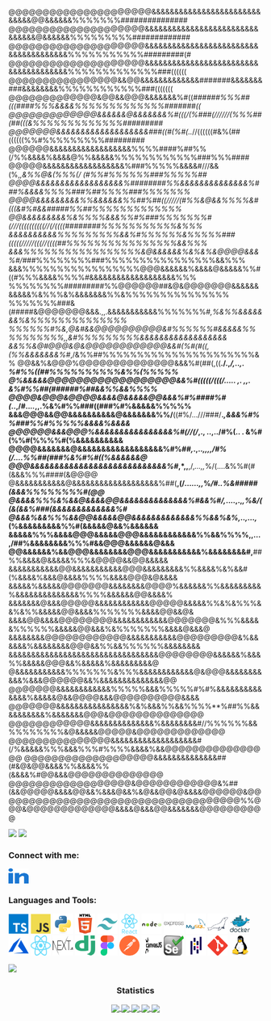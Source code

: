 @@@@@@@@@@@@@@@@@@@@@&&&&&&&&&&&&&&&&&&&&&&&&&&&&&@@&&&&&&%%%%%%%###############
@@@@@@@@@@@@@@@@@@@@&&&&&&&&&&&&&&&&&&&&&&&&&&&&&&&@&&&&&&%%%%%%%%%#############
@@@@@@@@@@@@@@@@@@@@&&&&&&&&&&&&&&&&&&&&&&&&&&&&&&&&&&&&&&%%%%%%%%%%%#########(#
@@@@@@@@@@@@@@@@@@@@&&&&&&&&&&&&&&&&&&&&&&&&&&&&&&&&&&&&&&%%%%%%%%%%%%%###((((((
@@@@@@@@@@@@@@@@&&@@&&&&&&&&&&&&&#######&&&&&&&###&&&&&&&&%%%%%%%%%%%%###(((((((
@@@@@@@@@@@@@&@@&&@@@&&&&&&&%#((#*#####%%%##(((####%%%&&&&%%%%%%%%%%%%%#######((
@@@@@@@@@@@@@&&&&&&@&&&&&&&%#(((/(%###(//////(%%%##(##(((&%%%%%%%%%%%%%#########
@@@@@@@&&&&&&&&&&&&&&&&&&&###((#(%#(..*//((((((#&%(##((((((%%#%%%%%%%%%#########
@@@@@@&&&&&&&&&&&&&&&&&&%%%%####%##%%(/%%&&&&%&&&&@%%&&&&&%%%%%%%%%%%%###%%%####
@@@@@&&&&&&&&&&&&&&&&&&%###%%%%%&&&&#///&&(%,*,&%%@&(%%%(/ (#%%#%%%%%%###%%%%%##
@@@@&&&&&&&&&&&&&&&&&&%########%%&&&&&&&&&&&&&&%###%&&&&%%%%###%##%%%%###%%%%%%%
@@@@&&&&&&&&&%%&&&&&&%%##%##((/////(#%%&@&&%%%%&#(((&#%#&&#####%%##%%%%%%%%%%%%%
@@&&&&&&&&&%&%%%%&&&%%#%###%%%%%%%#(///((((((((((//(/((((########%%%%%%%%%%%&%%%
&&&&&&&&&&%%%%%%%%%&&%#%%%%%%&%%%%%###(((((/////(((//((((##%%%%%%%%%%%%%%%%&&%%%
&&&%%%%%%%%%%%%%%%%%&@&&&&&&%&%&%&@@@@&&&%#/*###%%%%%%%%###%%%%%%%%%%%%%%%%&&%%%
&&&%%%%%%%%%%%%%%%%%@@@&&&&&&%&&&&@&&&&&%%#((#%%%&&&&%%%%#&&&&&&&&&&&&&&&&&&&%%%
%%%%%%%%#########%%@@@@@@##&@&@@@@@@@&&&&&&&&&&&%&%%%&%&&&&&&&%%&%%%%%%%%%%%%%%%
%%%%%%%###&(#####&@@@@@@@&&&.,,.&&&&&&&&&&&%%%%%%%#*,%&%%&&&&&&&%&%%%%%%%%%%%%%%
%%%%%%#%&,@&#&&@@@@@@@@@@&#%%%%%%#&&&&&%%%%%%%%%%,,&#%%%%%%%%%&&&&&&&&&&&&&&&&&&
&&%%&@#@@@&@&@@@@@@@@@@@@&&#(%#(#((,(%%&&&&&&&%#*,/&%%##%%%%%%%%%%%%%%%%%%%%%%&%
@@&&%&@@@%@@@@@@@@@@@@@@&&&%#(##(,((**./.,*/,..,.    %#%%((##%%%%%%%%%%&%%(%%%%%
@%&&&&&@@@@@@@@@@@@@@@@@@&&%#(((((/(((/.....  ,. ,,. &%#%%##(######%##&&%%&&%%%%
@@@@&@@@&@@@@&&&&@&&&&&@@&&&%#%####%#(*..,/#..*..*,,.%&%#%%###((###%#%&&&&&%%%%%
&&&@@@&&@@&&&&&&&&&&@&&&&&&&%%/**((#%/...///###/**.*,&&&%#%%###%%#%%%%%&&&&%&&&&
@@@@@@&&&@@@%&&&&&&&&&&&&&&&&%#(//(/*,., ..,../#%(.. . &%#(%%#(%%%%#(%&&&&&&&&&&
@@@@&&&&&&&@&&&&&&&&&&&&&&&&&&%#%##*,*.,..*,,,,/#%(/....%%##(###%&%#%#((%&&&&&&@
@@@&&&&&&&&&&&&&&&&&&&&&&&&&&&&%#*,*,,**,/,*...,,*%/(....&%%#(#(&&&%%%####(&@@@@
@&&&&&&&&&&&@&&&&&&&&&&&&&&&&&&&%##(**,(/*......,,*%*/#..%&#####(&&&%%%%%%%%#(@@
@&&&&%%%&%&&@&&&&@@&&&&&&&&&&&&&&%#&&%#/,*....,.,*,%&/((&(&&%###(&&&&&&&&&&&&&%#
@&&&%&&%%%&&@@&&&&&@@&&&&&&&&&&&&&%%&&%&%,..,...,*(%&&&&&&&&&%%#(&&&&&@&&%&&&&&&
&&&&&%%%&&&&@@@&&&&&@@@&&&&&&&&&&&&%%&&%%%%,,...,/##%&&&&&&&&%%%#&&@@@&&&&&&@&&&
@@&&&&&&%&&@@@&&&&&&&&@@@&&&&&&&&&&&%&&&&&&&&#,**##%%&&&&@&&&&&%%%&@@@@&&@@&&&&&
&&&&&&&&&&&@@&&&&&&&&&&&@@@&&&&&&&&&%%&&&&%&%&&#(%&&&&%&&&@&&&&%%%%&&&&@@@&@&&&&
&&&&&%&&&&&@@@@@@@&&&&&&&&@@@@%&&&&&&%%&&&&&&&&&%&&&&&&&&&&&&&&%%%%&&&&&&@@&&&&%
&&&&&&&@&&&@@@@@&&&&&&&&&&&&@@@@@&&&&&%%&%&%%%&&%&%%&&&&&@@&&&&%%%%%%%&&&&@@&&@&
&&&&@@&&&&@@@@@@@@&&&&&&&&&&&&@@@@@@@&%%%&&&&&%%%%%%&&&&&@@&&&%&%%%%%%%&&&&@&&&@
&&&&&&&&@@@@@@@@@@@@&&&&&&&&&&&@@@@@@@@@&%&&&&&&%&&&&&&&&@@@&&%%&&%%%%%%&&&&&&&&
&&&&&&&&&&&&&&&&&&&&&&&&&&&&&&&&&@@@@@@@@&&&&&&%&&&%%&&&&&@@@&&%&&&&&%&&&&&&&&&@
@&&&&&&&&&&&%%%%%%%&%%%&&&&&&&&&&&&@&@@@&&&&&&&&&&&%&&&@@@@@@&&%&&&&&&&&&&&&&&@@
@@@@@@@&&&&&&&&&&&&%%%%%&&&%%%%%#%#%&&&&&&&&&&&&&&%&&&&&@&&@@@@&&&@@@@@@@@@@&&&&
@@@@@@@&&&&&&&&&&&&&&&&%&%&&&%%&&%%%%**%##%%&&&&&&&&&&%&&&&&&&@@@&@@@@@@@@@@@@@@
@@@@@@@@@@@@&&&&&&&&&&&&&&%&&&&&&&&#//%%%%%%&&%%%%%%%%&@&&&&&@@@@@&@@@@@@@@@@@@@
@@@@@@@@@@@@@@@&&&&&&&&&&&&&&&&&&&#(/%&&&&&%%%&&&%%%#%%%%&&&&%&&@@@@@@@@@@@@@@@@
@@@@@@@@@@@@@@@@@@@&&&&&&&&&&&&&&##(#&@&@@&&&&%%&&&&%%(&&&&%#@@&&&@@@@@@@@@@@@@@
@@@@@@@@@@@@@@@@@@&@@@@@@@@@@@@&%##(&&@@@@@&&&&@@&&%&&&@&&%&@&&@@&@&&&&@@@@@@&@@
@@@@@@@@@@@@@@@@@@@@@@@@@@@@@@@@@@%%@@@&@@@@@@@@@@@@@&&&&@&&&@@&&&&&&&@@@@@@@@@@
<div> <a href="https://www.linkedin.com/in/https://www.linkedin.com/in/alieva/" target="_blank"><img src="https://img.shields.io/badge/LinkedIn-0077B5?style=for-the-badge&logo=linkedin&logoColor=white" target="_blank"></a>
<a href="https://github.com/abubakaraliev" target="_blank"><img src="https://img.shields.io/badge/GitHub-100000?style=for-the-badge&logo=github&logoColor=white" target="_blank"></a>
</div><h3 align="left">Connect with me:</h3>
<p align="left">
<a href="https://linkedin.com/in/https://www.linkedin.com/in/alieva/" target="blank"><img align="center" src="https://raw.githubusercontent.com/teamedwardforever/Readme-Generator/71f25dd8b98329b168142a6b782a107b75eab178/svg/Social/linked-in-alt.svg" alt="https://www.linkedin.com/in/alieva/" height="30" width="40" /></a></p>

<h3 align="left">Languages and Tools:</h3>
<p align="left">
<img src="https://raw.githubusercontent.com/teamedwardforever/Readme-Generator/71f25dd8b98329b168142a6b782a107b75eab178/svg/Skills/Languages/typescript-original.svg" alt="Typescript" width="40" height="40"/>
<img src="https://raw.githubusercontent.com/teamedwardforever/Readme-Generator/71f25dd8b98329b168142a6b782a107b75eab178/svg/Skills/Languages/javascript-original.svg" alt="Javascript" width="40" height="40"/>
<img src="https://raw.githubusercontent.com/teamedwardforever/Readme-Generator/71f25dd8b98329b168142a6b782a107b75eab178/svg/Skills/Languages/python-original.svg" alt="Python" width="40" height="40"/>
<img src="https://raw.githubusercontent.com/teamedwardforever/Readme-Generator/71f25dd8b98329b168142a6b782a107b75eab178/svg/Skills/Frontend/html5-original-wordmark.svg" alt="HTML" width="40" height="40"/>
<img src="https://raw.githubusercontent.com/teamedwardforever/Readme-Generator/71f25dd8b98329b168142a6b782a107b75eab178/svg/Skills/Frontend/tailwindcss-icon.svg" alt="Tailwindcss" width="40" height="40"/>
<img src="https://raw.githubusercontent.com/teamedwardforever/Readme-Generator/71f25dd8b98329b168142a6b782a107b75eab178/svg/Skills/Frontend/react-original-wordmark.svg" alt="React" width="40" height="40"/>
<img src="https://raw.githubusercontent.com/teamedwardforever/Readme-Generator/71f25dd8b98329b168142a6b782a107b75eab178/svg/Skills/Backend/nodejs-original-wordmark.svg" alt="NodeJs" width="40" height="40"/>
<img src="https://raw.githubusercontent.com/teamedwardforever/Readme-Generator/71f25dd8b98329b168142a6b782a107b75eab178/svg/Skills/Backend/express-original-wordmark.svg" alt="Express" width="40" height="40"/>
<img src="https://raw.githubusercontent.com/teamedwardforever/Readme-Generator/71f25dd8b98329b168142a6b782a107b75eab178/svg/Skills/Database/mysql-original-wordmark.svg" alt="Mysql" width="40" height="40"/>
<img src="https://raw.githubusercontent.com/teamedwardforever/Readme-Generator/71f25dd8b98329b168142a6b782a107b75eab178/svg/Skills/Database/mariadb-icon.svg" alt="Mariadb" width="40" height="40"/>
<img src="https://raw.githubusercontent.com/teamedwardforever/Readme-Generator/71f25dd8b98329b168142a6b782a107b75eab178/svg/Skills/Devops/docker-original-wordmark.svg" alt="Docker" width="40" height="40"/>
<img src="https://raw.githubusercontent.com/teamedwardforever/Readme-Generator/71f25dd8b98329b168142a6b782a107b75eab178/svg/Skills/Devops/microsoft_azure-icon.svg" alt="Microsoft Azure" width="40" height="40"/>
<img src="https://raw.githubusercontent.com/teamedwardforever/Readme-Generator/71f25dd8b98329b168142a6b782a107b75eab178/svg/Skills/Mobile/header_logo.svg" alt="React Native" width="40" height="40"/>
<img src="https://raw.githubusercontent.com/teamedwardforever/Readme-Generator/71f25dd8b98329b168142a6b782a107b75eab178/svg/Skills/Static/nextjs-2.svg" alt="Nextjs" width="40" height="40"/>
<img src="https://raw.githubusercontent.com/teamedwardforever/Readme-Generator/71f25dd8b98329b168142a6b782a107b75eab178/svg/Skills/Framework/django.svg" alt="Django" width="40" height="40"/>
<img src="https://raw.githubusercontent.com/teamedwardforever/Readme-Generator/71f25dd8b98329b168142a6b782a107b75eab178/svg/Skills/Software/figma-icon.svg" alt="Figma" width="40" height="40"/>
<img src="https://raw.githubusercontent.com/teamedwardforever/Readme-Generator/71f25dd8b98329b168142a6b782a107b75eab178/svg/Skills/Software/getpostman-icon.svg" alt="Postman" width="40" height="40"/>
<img src="https://raw.githubusercontent.com/teamedwardforever/Readme-Generator/71f25dd8b98329b168142a6b782a107b75eab178/svg/Skills/Visualization/canvasjs-charts.svg" alt="Canvasjs" width="40" height="40"/>
<img src="https://raw.githubusercontent.com/teamedwardforever/Readme-Generator/71f25dd8b98329b168142a6b782a107b75eab178/svg/Skills/Testing/selenium-logo.svg" alt="Selenium" width="40" height="40"/>
<img src="https://raw.githubusercontent.com/teamedwardforever/Readme-Generator/71f25dd8b98329b168142a6b782a107b75eab178/svg/Skills/ML/pandas-original.svg" alt="Pandas" width="40" height="40"/>
<img src="https://raw.githubusercontent.com/teamedwardforever/Readme-Generator/71f25dd8b98329b168142a6b782a107b75eab178/svg/Skills/Other/git-scm-icon.svg" alt="Git" width="40" height="40"/>
<img src="https://raw.githubusercontent.com/teamedwardforever/Readme-Generator/71f25dd8b98329b168142a6b782a107b75eab178/svg/Skills/Other/linux-original.svg" alt="Linux" width="40" height="40"/>
</p>

<img src="https://user-images.githubusercontent.com/73097560/115834477-dbab4500-a447-11eb-908a-139a6edaec5c.gif"><h3 align="center">Statistics</h3>
<div align="center">
<a href="https://github.com/abubakaraliev">
<img align="center" src="http://github-profile-summary-cards.vercel.app/api/cards/stats?username=abubakaraliev&theme=2077" height="180em" />
<img align="center" src="http://github-profile-summary-cards.vercel.app/api/cards/most-commit-language?username=abubakaraliev&theme=2077" height="180em" />
<img align="center" src="http://github-profile-summary-cards.vercel.app/api/cards/repos-per-language?username=abubakaraliev&theme=2077" height="180em" />
<img align="center" src="http://github-profile-summary-cards.vercel.app/api/cards/productive-time?username=abubakaraliev&theme=2077" height="180em" />
<img align="center" src="http://github-profile-summary-cards.vercel.app/api/cards/profile-details?username=abubakaraliev&theme=2077" height="180em" />
</div>
